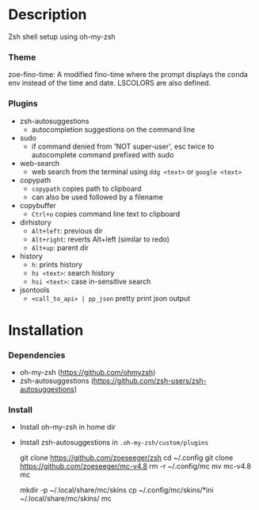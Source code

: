 # Description
Zsh shell setup using oh-my-zsh

### Theme
zoe-fino-time: A modified fino-time where the prompt displays the conda env instead of the time and date. 
LSCOLORS are also defined. 

### Plugins

- zsh-autosuggestions
  - autocompletion suggestions on the command line
- sudo 
  - if command denied from 'NOT super-user', esc twice to autocomplete command prefixed with sudo   
- web-search
  - web search from the terminal using `ddg <text>` or `google <text>` 
- copypath
  - `copypath` copies path to clipboard
  - can also be used followed by a filename 
- copybuffer
  - `Ctrl+o` copies command line text to clipboard
- dirhistory
  - `Alt+left`: previous dir
  - `Alt+right`: reverts Alt+left (similar to redo)
  - `Alt+up`: parent dir
- history
  - `h`: prints history
  - `hs <text>`: search history
  - `hsi <text>`: case in-sensitive search
- jsontools
  - `<call_to_api> | pp_json` pretty print json output

# Installation

### Dependencies

- oh-my-zsh (https://github.com/ohmyzsh)
- zsh-autosuggestions (https://github.com/zsh-users/zsh-autosuggestions)

### Install

- Install oh-my-zsh in home dir
- Install zsh-autosuggestions in `.oh-my-zsh/custom/plugins`

  
    git clone https://github.com/zoeseeger/zsh
    cd ~/.config
    git clone https://github.com/zoeseeger/mc-v4.8
    rm -r ~/.config/mc
    mv mc-v4.8 mc

    mkdir -p ~/.local/share/mc/skins
    cp ~/.config/mc/skins/*ini ~/.local/share/mc/skins/
    mc
